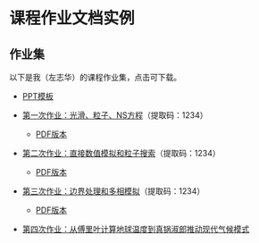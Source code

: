 # 课程作业文档实例

## 作业集

以下是我（左志华）的课程作业集，点击可下载。

- [PPT模板](../PPT模板/哈工程专属PPT模板.pptx)
- [第一次作业：光滑、粒子、NS方程](https://pan.baidu.com/s/1pImU7htwpZtgx4kSxaZmsA)（提取码：1234）
  - [PDF版本](第一次作业/第一次作业：光滑、粒子、NS方程.pdf)

- [第二次作业：直接数值模拟和粒子搜索](https://pan.baidu.com/s/1zzffdXE-KIEJW9m3iM1FRw)（提取码：1234）
  - [PDF版本](第二次作业/第二次作业：直接数值模拟和粒子搜索.pdf)

- [第三次作业：边界处理和多相模拟](https://pan.baidu.com/s/1lkkEMx-KlAhIcZececma5g)（提取码：1234）
  - [PDF版本](第三次作业/第三次作业：边界处理和多相模拟.pdf)

- [第四次作业：从傅里叶计算地球温度到真锅淑郎推动现代气候模式](第四次作业/第四次作业：从傅里叶计算地球温度到真锅淑郎推动现代气候模式.pdf)